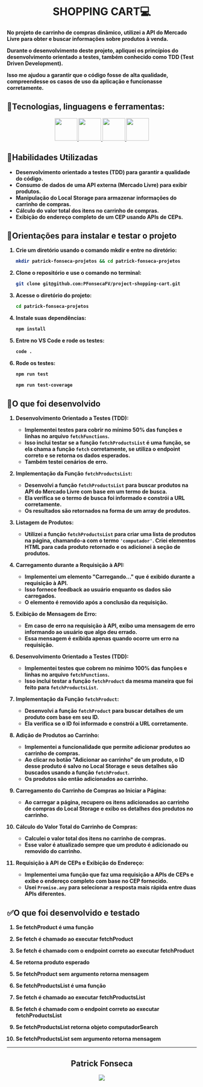 <div align="center">
  <h1><strong>SHOPPING CART💻</h1>
  </div>

<div>
	<p>No projeto de carrinho de compras dinâmico, utilizei a API do <strong>Mercado Livre</strong> para obter e buscar informações sobre produtos à venda.

Durante o desenvolvimento deste projeto, apliquei os princípios do desenvolvimento orientado a testes, também conhecido como TDD (Test Driven Development). 

Isso me ajudou a garantir que o código fosse de alta qualidade, compreendesse os casos de uso da aplicação e funcionasse corretamente.</p>
</div>

## <strong>🧰Tecnologias, linguagens e ferramentas:</strong><br />
  <div align="center">
    <a href="https://github.com/PFonsecaFV/PFonsecaFV">
    <img src="https://github.com/PFonsecaFV/PFonsecaFV/blob/main/src/icons/ic_js.svg" width="60" fill="none" />
    <img src="https://github.com/PFonsecaFV/PFonsecaFV/blob/main/src/icons/ic_babel.svg" width="60" fill="none" />
    <img src="https://github.com/PFonsecaFV/PFonsecaFV/blob/main/src/icons/ic_jest.svg" width="60" fill="none" />
    <img src="https://github.com/PFonsecaFV/PFonsecaFV/blob/main/src/icons/ic_mocha.svg" width="60" fill="none" />
  </a>
  </div>
  

## <strong>🎯Habilidades Utilizadas</strong><br />

- Desenvolvimento orientado a testes (TDD) para garantir a qualidade do código.
- Consumo de dados de uma API externa (Mercado Livre) para exibir produtos.
- Manipulação do Local Storage para armazenar informações do carrinho de compras.
- Cálculo do valor total dos itens no carrinho de compras.
- Exibição do endereço completo de um CEP usando APIs de CEPs.

## 📝Orientações para instalar e testar o projeto

1. Crie um diretório usando o comando mkdir e entre no diretório:
	```bash
	mkdir patrick-fonseca-projetos && cd patrick-fonseca-projetos
	```
 2. Clone o repositório e use o comando no terminal:
	```bash
	git clone git@github.com:PFonsecaFV/project-shopping-cart.git
	```
3. Acesse o diretório do projeto:
	```bash
	cd patrick-fonseca-projetos
	```
4. Instale suas dependências:
	```bash
	npm install
	```

5. Entre no VS Code e rode os testes:
	```bash
	code .
	```

6. Rode os testes:
	```bash
	npm run test 
	```
 
	```bash
	npm run test-coverage
	```

## <strong>🎯O que foi desenvolvido</strong><br />
01. **Desenvolvimento Orientado a Testes (TDD):** 
	- Implementei testes para cobrir no mínimo 50% das funções e linhas no arquivo `fetchFunctions`. 
	- Isso inclui testar se a função `fetchProductsList` é uma função, se ela chama a função `fetch` corretamente, se utiliza o endpoint correto e se retorna os dados esperados. 
	- Também testei cenários de erro.

02. **Implementação da Função `fetchProductsList`:** 
	- Desenvolvi a função `fetchProductsList` para buscar produtos na API do Mercado Livre com base em um termo de busca. 
	- Ela verifica se o termo de busca foi informado e constrói a URL corretamente. 
	- Os resultados são retornados na forma de um array de produtos.

03. **Listagem de Produtos:** 
	- Utilizei a função `fetchProductsList` para criar uma lista de produtos na página, chamando-a com o termo `'computador'`. Criei elementos HTML para cada produto retornado e os adicionei à seção de produtos.

04. **Carregamento durante a Requisição à API:** 
	- Implementei um elemento "Carregando..." que é exibido durante a requisição à API. 
	- Isso fornece feedback ao usuário enquanto os dados são carregados. 
	- O elemento é removido após a conclusão da requisição.

05. **Exibição de Mensagem de Erro:** 
	- Em caso de erro na requisição à API, exibo uma mensagem de erro informando ao usuário que algo deu errado. 
	- Essa mensagem é exibida apenas quando ocorre um erro na requisição.

06. **Desenvolvimento Orientado a Testes (TDD):** 
	- Implementei testes que cobrem no mínimo 100% das funções e linhas no arquivo `fetchFunctions`. 
	- Isso inclui testar a função `fetchProduct` da mesma maneira que foi feito para `fetchProductsList`.

07. **Implementação da Função `fetchProduct`:** 
	- Desenvolvi a função `fetchProduct` para buscar detalhes de um produto com base em seu ID. 
	- Ela verifica se o ID foi informado e constrói a URL corretamente.

08. **Adição de Produtos ao Carrinho:** 
	- Implementei a funcionalidade que permite adicionar produtos ao carrinho de compras. 
	- Ao clicar no botão "Adicionar ao carrinho" de um produto, o ID desse produto é salvo no Local Storage e seus detalhes são buscados usando a função `fetchProduct`. 
	- Os produtos são então adicionados ao carrinho.

09. **Carregamento do Carrinho de Compras ao Iniciar a Página:** 
	- Ao carregar a página, recupero os itens adicionados ao carrinho de compras do Local Storage e exibo os detalhes dos produtos no carrinho.

10. **Cálculo do Valor Total do Carrinho de Compras:** 
	- Calculei o valor total dos itens no carrinho de compras.
	- Esse valor é atualizado sempre que um produto é adicionado ou removido do carrinho.

11. **Requisição à API de CEPs e Exibição do Endereço:** 
	- Implementei uma função que faz uma requisição a APIs de CEPs e exibe o endereço completo com base no CEP fornecido. 
	- Usei `Promise.any` para selecionar a resposta mais rápida entre duas APIs diferentes.

## ✅O que foi desenvolvido e testado

01. Se fetchProduct é uma função

02. Se fetch é chamado ao executar fetchProduct

03. Se fetch é chamado com o endpoint correto ao executar fetchProduct

04. Se retorna produto esperado

05. Se fetchProduct sem argumento retorna mensagem

06. Se fetchProductsList é uma função

07. Se fetch é chamado ao executar fetchProductsList

08. Se fetch é chamado com o endpoint correto ao executar fetchProductsList

09. Se fetchProductsList retorna objeto computadorSearch

10. Se fetchProductsList sem argumento retorna mensagem


---

<div align="center">
  <h2>Patrick Fonseca</h2>
	  <a href="https://www.linkedin.com/in/PatrickFonseca/" target="_blank">
      <img src="https://img.shields.io/badge/-LinkedIn-%230077B5?style=for-the-badge&logo=linkedin&logoColor=white" target="_blank">
    </a>
</div>
